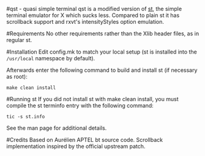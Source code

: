 #qst - quasi simple terminal
qst is a modified version of [st](http://st.suckless.org), the simple terminal
emulator for X which sucks less. Compared to plain st it has scrollback 
support and rxvt's intensityStyles option emulation.

#Requirements
No other requirements rather than the Xlib header files, as in regular st.

#Installation
Edit config.mk to match your local setup (st is installed into
the `/usr/local` namespace by default).

Afterwards enter the following command to build and install st (if
necessary as root):

    make clean install

#Running st
If you did not install st with make clean install, you must compile
the st terminfo entry with the following command:

    tic -s st.info

See the man page for additional details.

#Credits
Based on Aurélien APTEL <aurelien dot aptel at gmail dot com> bt source code.
Scrollback implementation inspired by the official upstream patch.

